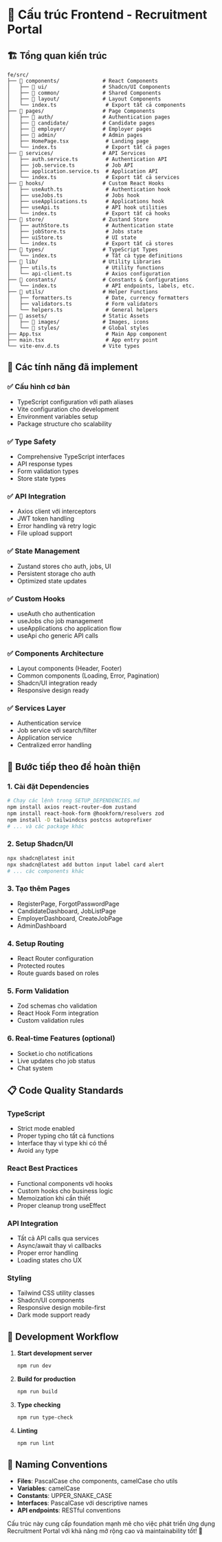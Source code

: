 # 📁 Cấu trúc Frontend - Recruitment Portal

## 🏗️ Tổng quan kiến trúc
```
fe/src/
├── 📂 components/              # React Components
│   ├── 📂 ui/                  # Shadcn/UI Components
│   ├── 📂 common/              # Shared Components
│   ├── 📂 layout/              # Layout Components
│   └── index.ts                # Export tất cả components
├── 📂 pages/                   # Page Components
│   ├── 📂 auth/                # Authentication pages
│   ├── 📂 candidate/           # Candidate pages
│   ├── 📂 employer/            # Employer pages
│   ├── 📂 admin/               # Admin pages
│   ├── HomePage.tsx            # Landing page
│   └── index.ts                # Export tất cả pages
├── 📂 services/                # API Services
│   ├── auth.service.ts         # Authentication API
│   ├── job.service.ts          # Job API
│   ├── application.service.ts  # Application API
│   └── index.ts                # Export tất cả services
├── 📂 hooks/                   # Custom React Hooks
│   ├── useAuth.ts              # Authentication hook
│   ├── useJobs.ts              # Jobs hook
│   ├── useApplications.ts      # Applications hook
│   ├── useApi.ts               # API hook utilities
│   └── index.ts                # Export tất cả hooks
├── 📂 store/                   # Zustand Store
│   ├── authStore.ts            # Authentication state
│   ├── jobStore.ts             # Jobs state
│   ├── uiStore.ts              # UI state
│   └── index.ts                # Export tất cả stores
├── 📂 types/                   # TypeScript Types
│   └── index.ts                # Tất cả type definitions
├── 📂 lib/                     # Utility Libraries
│   ├── utils.ts                # Utility functions
│   └── api-client.ts           # Axios configuration
├── 📂 constants/               # Constants & Configurations
│   └── index.ts                # API endpoints, labels, etc.
├── 📂 utils/                   # Helper Functions
│   ├── formatters.ts           # Date, currency formatters
│   ├── validators.ts           # Form validators
│   └── helpers.ts              # General helpers
├── 📂 assets/                  # Static Assets
│   ├── 📂 images/              # Images, icons
│   └── 📂 styles/              # Global styles
├── App.tsx                     # Main App component
├── main.tsx                    # App entry point
└── vite-env.d.ts              # Vite types
```

## 🎯 Các tính năng đã implement

### ✅ **Cấu hình cơ bản**
- TypeScript configuration với path aliases
- Vite configuration cho development
- Environment variables setup
- Package structure cho scalability

### ✅ **Type Safety**
- Comprehensive TypeScript interfaces
- API response types
- Form validation types
- Store state types

### ✅ **API Integration**
- Axios client với interceptors
- JWT token handling
- Error handling và retry logic
- File upload support

### ✅ **State Management**
- Zustand stores cho auth, jobs, UI
- Persistent storage cho auth
- Optimized state updates

### ✅ **Custom Hooks**
- useAuth cho authentication
- useJobs cho job management
- useApplications cho application flow
- useApi cho generic API calls

### ✅ **Components Architecture**
- Layout components (Header, Footer)
- Common components (Loading, Error, Pagination)
- Shadcn/UI integration ready
- Responsive design ready

### ✅ **Services Layer**
- Authentication service
- Job service với search/filter
- Application service
- Centralized error handling

## 🚀 Bước tiếp theo để hoàn thiện

### 1. **Cài đặt Dependencies**
```bash
# Chạy các lệnh trong SETUP_DEPENDENCIES.md
npm install axios react-router-dom zustand
npm install react-hook-form @hookform/resolvers zod
npm install -D tailwindcss postcss autoprefixer
# ... và các package khác
```

### 2. **Setup Shadcn/UI**
```bash
npx shadcn@latest init
npx shadcn@latest add button input label card alert
# ... các components khác
```

### 3. **Tạo thêm Pages**
- RegisterPage, ForgotPasswordPage
- CandidateDashboard, JobListPage
- EmployerDashboard, CreateJobPage
- AdminDashboard

### 4. **Setup Routing**
- React Router configuration
- Protected routes
- Route guards based on roles

### 5. **Form Validation**
- Zod schemas cho validation
- React Hook Form integration
- Custom validation rules

### 6. **Real-time Features** (optional)
- Socket.io cho notifications
- Live updates cho job status
- Chat system

## 📋 Code Quality Standards

### **TypeScript**
- Strict mode enabled
- Proper typing cho tất cả functions
- Interface thay vì type khi có thể
- Avoid `any` type

### **React Best Practices**
- Functional components với hooks
- Custom hooks cho business logic
- Memoization khi cần thiết
- Proper cleanup trong useEffect

### **API Integration**
- Tất cả API calls qua services
- Async/await thay vì callbacks
- Proper error handling
- Loading states cho UX

### **Styling**
- Tailwind CSS utility classes
- Shadcn/UI components
- Responsive design mobile-first
- Dark mode support ready

## 🔧 Development Workflow

1. **Start development server**
   ```bash
   npm run dev
   ```

2. **Build for production**
   ```bash
   npm run build
   ```

3. **Type checking**
   ```bash
   npm run type-check
   ```

4. **Linting**
   ```bash
   npm run lint
   ```

## 📝 Naming Conventions

- **Files**: PascalCase cho components, camelCase cho utils
- **Variables**: camelCase
- **Constants**: UPPER_SNAKE_CASE
- **Interfaces**: PascalCase với descriptive names
- **API endpoints**: RESTful conventions

Cấu trúc này cung cấp foundation mạnh mẽ cho việc phát triển ứng dụng Recruitment Portal với khả năng mở rộng cao và maintainability tốt! 🎉